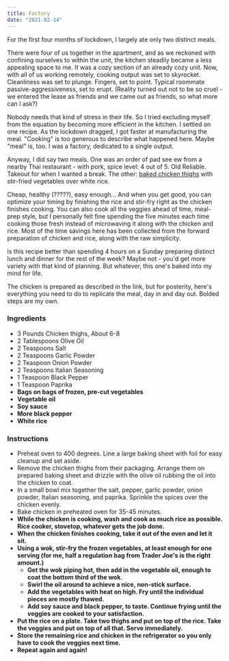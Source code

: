 ```yaml
---
title: Factory
date: "2021-02-14"
---
```


For the first four months of lockdown, I largely ate only two distinct meals.

There were four of us together in the apartment, and as we reckoned with confining ourselves to within the unit, the kitchen steadily became a less appealing space to me. It was a cozy section of an already cozy unit. Now, with all of us working remotely, cooking output was set to skyrocket. Cleanliness was set to plunge. Fingers, set to point. Typical roommate passive-aggressiveness, set to erupt. (Reality turned out not to be so cruel - we entered the lease as friends and we came out as friends, so what more can I ask?)

Nobody needs that kind of stress in their life. So I tried excluding myself from the equation by becoming more efficient in the kitchen. I settled on one recipe. As the lockdown dragged, I got faster at manufacturing the meal. "Cooking" is too generous to describe what happened here. Maybe "meal" is, too. I was a factory, dedicated to a single output.

Anyway, I did say two meals. One was an order of pad see ew from a nearby Thai restaurant - with pork, spice level: 4 out of 5. Old Reliable. Takeout for when I wanted a break. The other: [baked chicken thighs](https://thesaltymarshmallow.com/crispy-baked-chicken-thighs/#wprm-recipe-container-3611) with stir-fried vegetables over white rice.

Cheap, healthy (?????), easy enough... And when you get good, you can optimize your timing by finishing the rice and stir-fry right as the chicken finishes cooking. You can also cook all the veggies ahead of time, meal-prep style, but I personally felt fine spending the five minutes each time cooking those fresh instead of microwaving it along with the chicken and rice. Most of the time savings here has been collected from the forward preparation of chicken and rice, along with the raw simplicity.

Is this recipe better than spending 4 hours on a Sunday preparing distinct lunch and dinner for the rest of the week? Maybe not - you'd get more variety with that kind of planning. But whatever, this one's baked into my mind for life.

The chicken is prepared as described in the link, but for posterity, here's everything you need to do to replicate the meal, day in and day out. Bolded steps are my own.

### Ingredients

- 3 Pounds Chicken thighs, About 6-8
- 2 Tablespoons Olive Oil
- 2 Teaspoons Salt
- 2 Teaspoons Garlic Powder
- 2 Teaspoon Onion Powder
- 2 Teaspoons Italian Seasoning
- 1 Teaspoon Black Pepper
- 1 Teaspoon Paprika
- **Bags on bags of frozen, pre-cut vegetables**
- **Vegetable oil**
- **Soy sauce**
- **More black pepper**
- **White rice**

### Instructions

- Preheat oven to 400 degrees. Line a large baking sheet with foil for easy cleanup and set aside.
- Remove the chicken thighs from their packaging. Arrange them on prepared baking sheet and drizzle with the olive oil rubbing the oil into the chicken to coat.
- In a small bowl mix together the salt, pepper, garlic powder, onion powder, Italian seasoning, and paprika. Sprinkle the spices over the chicken evenly.
- Bake chicken in preheated oven for 35-45 minutes.
- **While the chicken is cooking, wash and cook as much rice as possible. Rice cooker, stovetop, whatever gets the job done.**
- **When the chicken finishes cooking, take it out of the oven and let it sit.**
- **Using a wok, stir-fry the frozen vegetables, at least enough for one serving (for me, half a regulation bag from Trader Joe's is the right amount.)**
  - **Get the wok piping hot, then add in the vegetable oil, enough to coat the bottom third of the wok.**
  - **Swirl the oil around to achieve a nice, non-stick surface.**
  - **Add the vegetables with heat on high. Fry until the individual pieces are mostly thawed.**
  - **Add soy sauce and black pepper, to taste. Continue frying until the veggies are cooked to your satisfaction.**
- **Put the rice on a plate. Take two thighs and put on top of the rice. Take the veggies and put on top of all that. Serve immediately.**
- **Store the remaining rice and chicken in the refrigerator so you only have to cook the veggies next time.**
- **Repeat again and again!**
